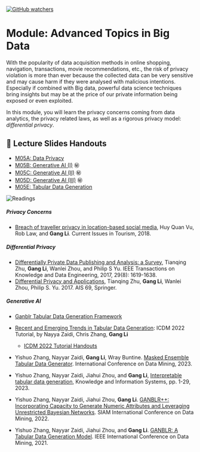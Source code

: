 [![GitHub watchers](https://img.shields.io/badge/tulip--lab-Modern--Data--Science-brightgreen)](../README.md)


# Module: Advanced Topics in Big Data
 
With the popularity of data acquisition methods in online shopping, navigation, transactions, movie recommendations, etc., the risk of privacy violation is more than ever because the collected data can be very sensitive and may cause harm if they were analysed with malicious intentions. Especially if combined with Big data, powerful data science techniques bring insights but may be at the price of our private information being exposed or even exploited.


In this module, you will learn the privacy concerns coming from data analytics, the privacy related laws, as well as a rigorous privacy model: *differential privacy*. 

## :notebook_with_decorative_cover: Lecture Slides Handouts

- [M05A: Data Privacy](https://github.com/tulip-lab/handouts/blob/main/mds/SIT742M05A.pdf)  
- [M05B: Generative AI (I)](https://github.com/tulip-lab/handouts/blob/main/mds/SIT742M05B.pdf)  :secret:
- [M05C: Generative AI (II)](https://github.com/tulip-lab/handouts/blob/main/mds/SIT742M05C.pdf)  :secret:
- [M05D: Generative AI (III)](https://github.com/tulip-lab/handouts/blob/main/mds/SIT742M05D.pdf)  :secret:
- [M05E: Tabular Data Generation](https://github.com/tulip-lab/handouts/blob/main/mds/SIT742M05E.pdf)  



![Readings](https://img.shields.io/badge/MDS-Readings-red)

##### Privacy Concerns
- [Breach of traveller privacy in location-based social media](https://doi.org/10.1080/13683500.2018.1553151), Huy Quan Vu, Rob Law, and **Gang Li**.  Current Issues in Tourism, 2018.

##### Differential Privacy

- [Differentially Private Data Publishing and Analysis: a Survey](https://doi.org/10.1109/TKDE.2017.2697856), Tianqing Zhu, **Gang Li**, Wanlei Zhou, and Philip S Yu. IEEE Transactions on Knowledge and Data Engineering, 2017, 29(8): 1619-1638.
- [Differential Privacy and Applications](https://www.springer.com/in/book/9783319620022), Tianqing Zhu, **Gang Li**, Wanlei Zhou, Philip S. Yu.  2017. AIS 69, Springer.

##### Generative AI

- [Ganblr Tabular Data Generation Framework](https://github.com/tulip-lab/ganblr)
- [Recent and Emerging Trends in Tabular Data Generation](https://www.tulip.org.au/tutorials/ganblr/ICDM2022): ICDM 2022 Tutorial, by Nayya Zaidi, Chris Zhang, **Gang Li**
  - [ICDM 2022 Tutorial Handouts](https://drive.google.com/file/d/1YkrJOKqObmbb9ZErKV2PA-yq0lNb3l5-/view?usp=share_link)  

- Yishuo Zhang, Nayyar Zaidi, **Gang Li**, Wray Buntine. [Masked Ensemble Tabular Data Generator](https://doi.org/10.1109/ICDM58522.2023.00093). International Conference on Data Mining, 2023.
- Yishuo Zhang, Nayyar Zaidi, Jiahui Zhou, and **Gang Li**, [Interpretable tabular data generation](https://link.springer.com/article/10.1007/s10115-023-01834-5), Knowledge and Information Systems, pp. 1-29, 2023.
- Yishuo Zhang, Nayyar Zaidi, Jiahui Zhou, **Gang Li**. [GANBLR++: Incorporating Capacity to Generate Numeric Attributes and Leveraging Unrestricted Bayesian Networks](https://doi.org/10.1137/1.9781611977172.34). SIAM International Conference on Data Mining, 2022.
- Yishuo Zhang, Nayyar Zaidi, Jiahui Zhou, and **Gang Li**. [GANBLR: A Tabular Data Generation Model](https://ieeexplore.ieee.org/abstract/document/9679177). IEEE International Conference on Data Mining, 2021.